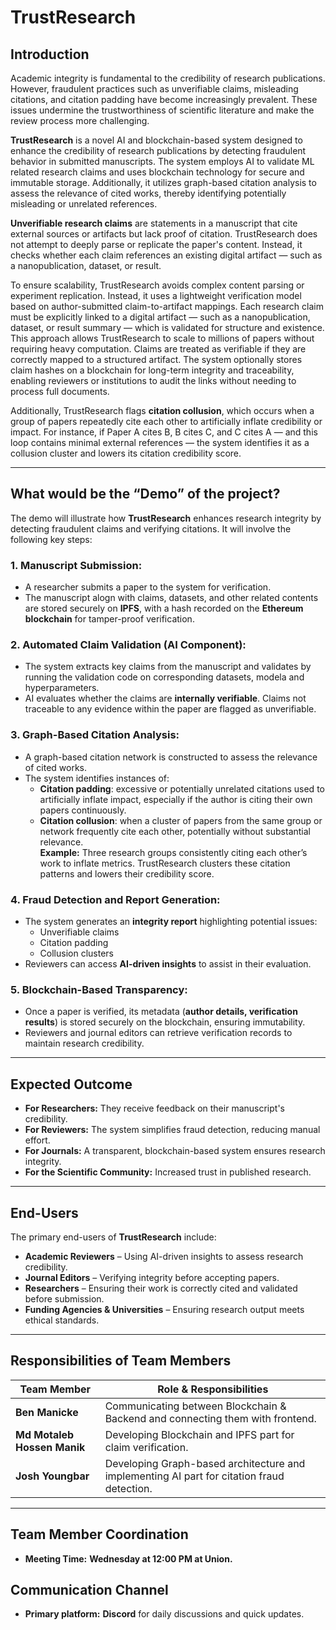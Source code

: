 # TrustResearch

## Introduction
Academic integrity is fundamental to the credibility of research publications. However, fraudulent practices such as unverifiable claims, misleading citations, and citation padding have become increasingly prevalent. These issues undermine the trustworthiness of scientific literature and make the review process more challenging.

**TrustResearch** is a novel AI and blockchain-based system designed to enhance the credibility of research publications by detecting fraudulent behavior in submitted manuscripts. The system employs AI to validate ML related research claims and uses blockchain technology for secure and immutable storage. Additionally, it utilizes graph-based citation analysis to assess the relevance of cited works, thereby identifying potentially misleading or unrelated references.

**Unverifiable research claims** are statements in a manuscript that cite external sources or artifacts but lack proof of citation. TrustResearch does not attempt to deeply parse or replicate the paper's content. Instead, it checks whether each claim references an existing digital artifact — such as a nanopublication, dataset, or result.

To ensure scalability, TrustResearch avoids complex content parsing or experiment replication. Instead, it uses a lightweight verification model based on author-submitted claim-to-artifact mappings. Each research claim must be explicitly linked to a digital artifact — such as a nanopublication, dataset, or result summary — which is validated for structure and existence.
This approach allows TrustResearch to scale to millions of papers without requiring heavy computation. Claims are treated as verifiable if they are correctly mapped to a structured artifact. The system optionally stores claim hashes on a blockchain for long-term integrity and traceability, enabling reviewers or institutions to audit the links without needing to process full documents.

Additionally, TrustResearch flags **citation collusion**, which occurs when a group of papers repeatedly cite each other to artificially inflate credibility or impact. For instance, if Paper A cites B, B cites C, and C cites A — and this loop contains minimal external references — the system identifies it as a collusion cluster and lowers its citation credibility score.


---

## What would be the “Demo” of the project?

The demo will illustrate how **TrustResearch** enhances research integrity by detecting fraudulent claims and verifying citations. It will involve the following key steps:

### 1. Manuscript Submission:
- A researcher submits a paper to the system for verification.
- The manuscript alogn with claims, datasets, and other related contents are stored securely on **IPFS**, with a hash recorded on the **Ethereum blockchain** for tamper-proof verification.

### 2. Automated Claim Validation (AI Component):
- The system extracts key claims from the manuscript and validates by running the validation code on corresponding datasets, modela and hyperparameters.
- AI evaluates whether the claims are **internally verifiable**. Claims not traceable to any evidence within the paper are flagged as unverifiable.

### 3. Graph-Based Citation Analysis:
- A graph-based citation network is constructed to assess the relevance of cited works.
- The system identifies instances of:
  - **Citation padding**: excessive or potentially unrelated citations used to artificially inflate impact, especially if the author is citing their own papers continuously.
  - **Citation collusion**: when a cluster of papers from the same group or network frequently cite each other, potentially without substantial relevance.  
    **Example:** Three research groups consistently citing each other’s work to inflate metrics. TrustResearch clusters these citation patterns and lowers their credibility score.

### 4. Fraud Detection and Report Generation:
- The system generates an **integrity report** highlighting potential issues:
  - Unverifiable claims  
  - Citation padding  
  - Collusion clusters
- Reviewers can access **AI-driven insights** to assist in their evaluation.

### 5. Blockchain-Based Transparency:
- Once a paper is verified, its metadata (**author details, verification results**) is stored securely on the blockchain, ensuring immutability.
- Reviewers and journal editors can retrieve verification records to maintain research credibility.

---

## Expected Outcome
- **For Researchers:** They receive feedback on their manuscript's credibility.
- **For Reviewers:** The system simplifies fraud detection, reducing manual effort.
- **For Journals:** A transparent, blockchain-based system ensures research integrity.
- **For the Scientific Community:** Increased trust in published research.

---

## End-Users
The primary end-users of **TrustResearch** include:
- **Academic Reviewers** – Using AI-driven insights to assess research credibility.
- **Journal Editors** – Verifying integrity before accepting papers.
- **Researchers** – Ensuring their work is correctly cited and validated before submission.
- **Funding Agencies & Universities** – Ensuring research output meets ethical standards.

---

## Responsibilities of Team Members

| Team Member              | Role & Responsibilities                                                                 |
|--------------------------|------------------------------------------------------------------------------------------|
| **Ben Manicke**          | Communicating between Blockchain & Backend and connecting them with frontend.            |
| **Md Motaleb Hossen Manik** | Developing Blockchain and IPFS part for claim verification.                           |
| **Josh Youngbar**        | Developing Graph-based architecture and implementing AI part for citation fraud detection. |

---

## Team Member Coordination
- **Meeting Time:** **Wednesday at 12:00 PM at Union.**

## Communication Channel
- **Primary platform:** **Discord** for daily discussions and quick updates.
